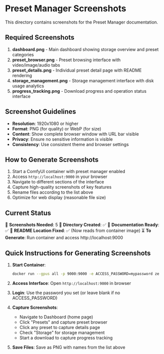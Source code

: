 # Preset Manager Screenshots

This directory contains screenshots for the Preset Manager documentation.

## Required Screenshots

1. **dashboard.png** - Main dashboard showing storage overview and preset categories
2. **preset_browser.png** - Preset browsing interface with video/image/audio tabs
3. **preset_details.png** - Individual preset detail page with README rendering
4. **storage_management.png** - Storage management interface with disk usage analytics
5. **progress_tracking.png** - Download progress and operation status interface

## Screenshot Guidelines

- **Resolution**: 1920x1080 or higher
- **Format**: PNG (for quality) or WebP (for size)
- **Content**: Show complete browser window with URL bar visible
- **Privacy**: Ensure no sensitive information is visible
- **Consistency**: Use consistent theme and browser settings

## How to Generate Screenshots

1. Start a ComfyUI container with preset manager enabled
2. Access `http://localhost:9000` in your browser
3. Navigate to different sections of the interface
4. Capture high-quality screenshots of key features
5. Rename files according to the list above
6. Optimize for web display (reasonable file size)

## Current Status

📸 **Screenshots Needed**: 5
📁 **Directory Created**: ✅
📖 **Documentation Ready**: ✅
🔧 **README Location Fixed**: ✅ (Now reads from container image)
⏳ **To Generate**: Run container and access http://localhost:9000

## Quick Instructions for Generating Screenshots

1. **Start Container**:
   ```bash
   docker run --gpus all -p 9000:9000 -e ACCESS_PASSWORD=mypassword zeroclue/comfyui:base-torch2.8.0-cu126
   ```

2. **Access Interface**: Open `http://localhost:9000` in browser

3. **Login**: Use the password you set (or leave blank if no ACCESS_PASSWORD)

4. **Capture Screenshots**:
   - Navigate to Dashboard (home page)
   - Click "Presets" and capture preset browser
   - Click any preset to capture details page
   - Check "Storage" for storage management
   - Start a download to capture progress tracking

5. **Save Files**: Save as PNG with names from the list above